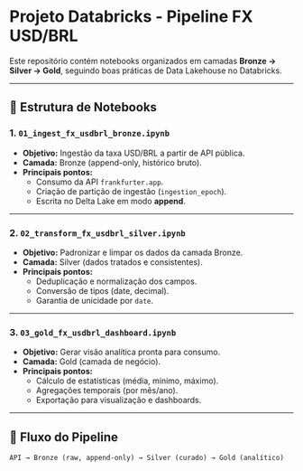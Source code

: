 # Projeto Databricks - Pipeline FX USD/BRL

Este repositório contém notebooks organizados em camadas **Bronze → Silver → Gold**, seguindo boas práticas de Data Lakehouse no Databricks.

---

## 📂 Estrutura de Notebooks

### 1. `01_ingest_fx_usdbrl_bronze.ipynb`
- **Objetivo:** Ingestão da taxa USD/BRL a partir de API pública.  
- **Camada:** Bronze (append-only, histórico bruto).  
- **Principais pontos:**
  - Consumo da API `frankfurter.app`.
  - Criação de partição de ingestão (`ingestion_epoch`).
  - Escrita no Delta Lake em modo **append**.

---

### 2. `02_transform_fx_usdbrl_silver.ipynb`
- **Objetivo:** Padronizar e limpar os dados da camada Bronze.  
- **Camada:** Silver (dados tratados e consistentes).  
- **Principais pontos:**
  - Deduplicação e normalização dos campos.
  - Conversão de tipos (date, decimal).
  - Garantia de unicidade por `date`.

---

### 3. `03_gold_fx_usdbrl_dashboard.ipynb`
- **Objetivo:** Gerar visão analítica pronta para consumo.  
- **Camada:** Gold (camada de negócio).  
- **Principais pontos:**
  - Cálculo de estatísticas (média, mínimo, máximo).
  - Agregações temporais (por mês/ano).
  - Exportação para visualização e dashboards.

---

## 🔄 Fluxo do Pipeline

```text
API → Bronze (raw, append-only) → Silver (curado) → Gold (analítico)
